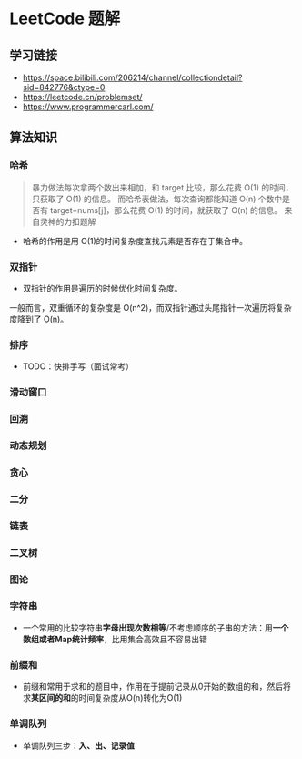 # LeetCode 题解

## 学习链接

- <https://space.bilibili.com/206214/channel/collectiondetail?sid=842776&ctype=0>
- <https://leetcode.cn/problemset/>
- <https://www.programmercarl.com/>

## 算法知识

### 哈希

> 暴力做法每次拿两个数出来相加，和 target 比较，那么花费 O(1) 的时间，只获取了 O(1) 的信息。
> 而哈希表做法，每次查询都能知道 O(n) 个数中是否有 target−nums[j]，那么花费 O(1) 的时间，就获取了 O(n) 的信息。
> 来自灵神的力扣题解

- 哈希的作用是用 O(1)的时间复杂度查找元素是否存在于集合中。

### 双指针

- 双指针的作用是遍历的时候优化时间复杂度。

一般而言，双重循环的复杂度是 O(n^2)，而双指针通过头尾指针一次遍历将复杂度降到了 O(n)。

### 排序

- TODO：快排手写（面试常考）

### 滑动窗口

### 回溯

### 动态规划

### 贪心

### 二分

### 链表

### 二叉树

### 图论

### 字符串

- 一个常用的比较字符串**字母出现次数相等**/不考虑顺序的子串的方法：用**一个数组或者Map统计频率**，比用集合高效且不容易出错

### 前缀和

- 前缀和常用于求和的题目中，作用在于提前记录从0开始的数组的和，然后将求**某区间的和**的时间复杂度从O(n)转化为O(1)

### 单调队列

- 单调队列三步：**入、出、记录值**
